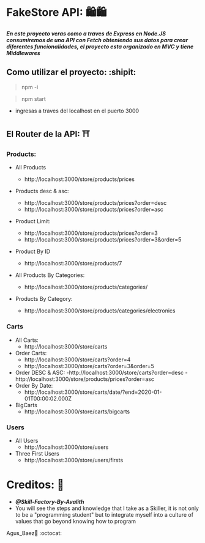 # FakeStore API:    :shopping::shopping:

***En este proyecto veras como a traves de _Express_ en _Node.JS_ consumiremos de una _API_ con _Fetch_ obteniendo sus datos para crear diferentes funcionalidades, el proyecto esta organizado en MVC y tiene _Middlewares_***

## Como utilizar el proyecto: :shipit:

> npm -i

> npm start

- ingresas a traves del localhost en el puerto 3000

## El Router de la API: :shinto_shrine:

### Products:

- All Products
    - http://localhost:3000/store/products/prices

- Products desc & asc:
    - http://localhost:3000/store/products/prices?order=desc 
    - http://localhost:3000/store/products/prices?order=asc

- Product Limit:
    - http://localhost:3000/store/products/prices?order=3
    - http://localhost:3000/store/products/prices?order=3&order=5

- Product By ID
    - http://localhost:3000/store/products/7

- All Products By Categories:
    - http://localhost:3000/store/products/categories/

- Products By Category:
    - http://localhost:3000/store/products/categories/electronics

### Carts
- All Carts:
    - http://localhost:3000/store/carts
- Order Carts:
    - http://localhost:3000/store/carts?order=4
    - http://localhost:3000/store/carts?order=3&order=5
- Order DESC & ASC:
    -http://localhost:3000/store/carts?order=desc
    -http://localhost:3000/store/products/prices?order=asc
- Order By Date:
    - http://localhost:3000/store/carts/date/?end=2020-01-01T00:00:02.000Z
- BigCarts 
    - http://localhost:3000/store/carts/bigcarts

### Users
- All Users
    - http://localhost:3000/store/users
- Three First Users
    - http://localhost:3000/store/users/firsts

# Creditos: :rocket:

- **_@Skill-Factory-By-Avalith_**
- You will see the steps and knowledge that I take as a Skiller, it is not only to be a "programming student" but to integrate myself into a culture of values that go beyond knowing how to program

Agus_Baez👋 :octocat:
